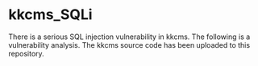 # kkcms_SQLi
There is a serious SQL injection vulnerability in kkcms. The following is a vulnerability analysis.
The kkcms source code has been uploaded to this repository.

